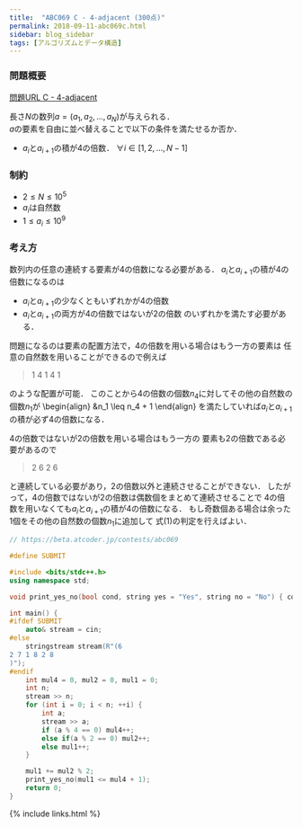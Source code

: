 ```yaml
---
title:  "ABC069 C - 4-adjacent (300点)"
permalink: 2018-09-11-abc069c.html
sidebar: blog_sidebar
tags: [アルゴリズムとデータ構造]
---
```


### 問題概要

[問題URL C - 4-adjacent](https://beta.atcoder.jp/contests/abc069/tasks/arc080_a)

長さ$N$の数列$a = (a_1, a_2, \ldots, a_N)$が与えられる．  
$a$の要素を自由に並べ替えることで以下の条件を満たせるか否か．

* $a_{i}$と$a_{i + 1}$の積が4の倍数． $\forall i \in [1, 2, \ldots, N - 1]$

### 制約

* $2 \leq N \leq 10^5$
* $a_i$は自然数
* $1 \leq a_i \leq 10^9$

### 考え方

数列内の任意の連続する要素が4の倍数になる必要がある．
$a_i$と$a_{i + 1}$の積が4の倍数になるのは
* $a_i$と$a_{i + 1}$の少なくともいずれかが4の倍数
* $a_i$と$a_{i + 1}$の両方が4の倍数ではないが2の倍数
のいずれかを満たす必要がある．

問題になるのは要素の配置方法で，4の倍数を用いる場合はもう一方の要素は
任意の自然数を用いることができるので例えば

> 1 4 1 4 1

のような配置が可能．
このことから4の倍数の個数$n_4$に対してその他の自然数の個数$n_1$が
\begin{align}
&n_1 \leq n_4 + 1
\end{align}
を満たしていれば$a_i$と$a_{i + 1}$の積が必ず4の倍数になる．

4の倍数ではないが2の倍数を用いる場合はもう一方の
要素も2の倍数である必要があるので

> 2 6 2 6

と連続している必要があり，2の倍数以外と連続させることができない．
したがって，4の倍数ではないが2の倍数は偶数個をまとめて連続させることで
4の倍数を用いなくても$a_i$と$a_{i + 1}$の積が4の倍数になる．
もし奇数個ある場合は余った1個をその他の自然数の個数$n_1$に追加して
式(1)の判定を行えばよい．

```cpp
// https://beta.atcoder.jp/contests/abc069

#define SUBMIT

#include <bits/stdc++.h>
using namespace std;

void print_yes_no(bool cond, string yes = "Yes", string no = "No") { cout << (cond ? yes : no) << endl; }

int main() {
#ifdef SUBMIT
    auto& stream = cin;
#else
    stringstream stream(R"(6
2 7 1 8 2 8
)");
#endif
    int mul4 = 0, mul2 = 0, mul1 = 0;
    int n;
    stream >> n;
    for (int i = 0; i < n; ++i) {
        int a;
        stream >> a;
        if (a % 4 == 0) mul4++;
        else if(a % 2 == 0) mul2++;
        else mul1++;
    }

    mul1 += mul2 % 2;
    print_yes_no(mul1 <= mul4 + 1);
    return 0;
}
```

{% include links.html %}